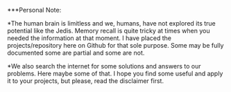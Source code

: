 ***Personal Note:

*The human brain is limitless and we, humans, have not explored its true potential like the Jedis.
Memory recall is quite tricky at times when you needed the information at that moment.
I have placed the projects/repository here on Github for that sole purpose.
Some may be fully documented some are partial and some are not.

*We also search the internet for some solutions and answers to our problems.
Here maybe some of that.
I hope you find some useful and apply it to your projects, but please, read the disclaimer first.
